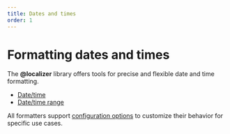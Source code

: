 ```yaml
---
title: Dates and times
order: 1
---
```


# Formatting dates and times

The **@localizer** library offers tools for precise and flexible date and time formatting.

- [Date/time](./date-time.md)
- [Date/time range](./date-time-range.md)

All formatters support [configuration options](./options/index.md) to customize their behavior for specific use cases.

